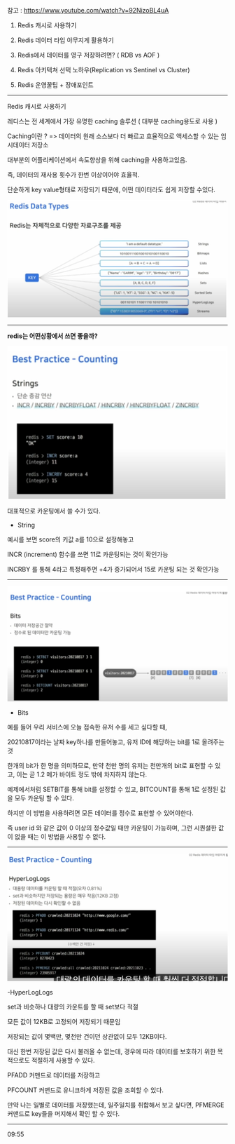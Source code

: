 참고 : https://www.youtube.com/watch?v=92NizoBL4uA

1. Redis 캐시로 사용하기

2. Redis 데이터 타입 야무지게 활용하기

3. Redis에서 데이터를 영구 저장하려면? ( RDB vs AOF )

4. Redis 아키텍쳐 선택 노하우(Replication vs Sentinel vs Cluster)

5. Redis 운영꿀팁 + 장애포인트

---

Redis 캐시로 사용하기

레디스는 전 세계에서 가장 유명한 caching 솔루션 ( 대부분 caching용도로 사용 )

Caching이란 ? => 데이터의 원래 소스보다 더 빠르고 효율적으로 액세스할 수 있는 임시데이터 저장소

대부분의 어플리케이션에서 속도향상을 위해 caching을 사용하고있음.

즉, 데이터의 재사용 횟수가 한번 이상이어야 효율적.

단순하게 key value형태로 저장되기 때문에, 어떤 데이터라도 쉽게 저장할 수있다.

![Visual Studio Code](/img/redis.png)

---

**redis는 어떤상황에서 쓰면 좋을까?**

![Visual Studio Code](/img/redis2.png)

대표적으로 카운팅에서 쓸 수가 있다.

- String

예시를 보면 score의 키값 a를 10으로 설정해놓고

INCR (increment) 함수를 쓰면 11로 카운팅되는 것이 확인가능

INCRBY 를 통해 4라고 특정해주면 +4가 증가되어서 15로 카운팅 되는 것 확인가능

---

![Visual Studio Code](/img/redis3.png)

- Bits

예를 들어 우리 서비스에 오늘 접속한 유저 수를 세고 싶다할 때,

20210817이라는 날짜 key하나를 만들어놓고, 유저 ID에 해당하는 bit를 1로 올려주는 것

한개의 bit가 한 명을 의미하므로, 만약 천만 명의 유저는 천만개의 bit로 표현할 수 있고, 이는 곧 1.2 메가 바이트 정도 밖에 차지하지 않는다.

예제에서처럼 SETBIT를 통해 bit를 설정할 수 있고, BITCOUNT를 통해 1로 설정된 값을 모두 카운팅 할 수 있다.

하지만 이 방법을 사용하려면 모든 데이터를 정수로 표현할 수 있어야한다.

즉 user id 와 같은 값이 0 이상의 정수값일 때만 카운팅이 가능하며, 그런 시퀀셜한 값이 없을 때는 이 방법을 사용할 수 없다.

---

![Visual Studio Code](/img/redis4.png)

-HyperLogLogs

set과 비슷하나 대량의 카운트를 할 때 set보다 적절

모든 값이 12KB로 고정되어 저장되기 때문임

저장되는 값이 몇백만, 몇천만 건이던 상관없이 모두 12KB이다.

대신 한번 저장된 값은 다시 불러올 수 없는데, 경우에 따라 데이터를 보호하기 위한 목적으로도 적절하게 사용할 수 있다.

PFADD 커맨드로 데이터를 저장하고

PFCOUNT 커맨드로 유니크하게 저장된 값을 조회할 수 있다.

만약 나는 일별로 데이터를 저장했는데, 일주일치를 취합해서 보고 싶다면, PFMERGE 커맨드로 key들을 머지해서 확인 할 수 있다.

---

09:55
